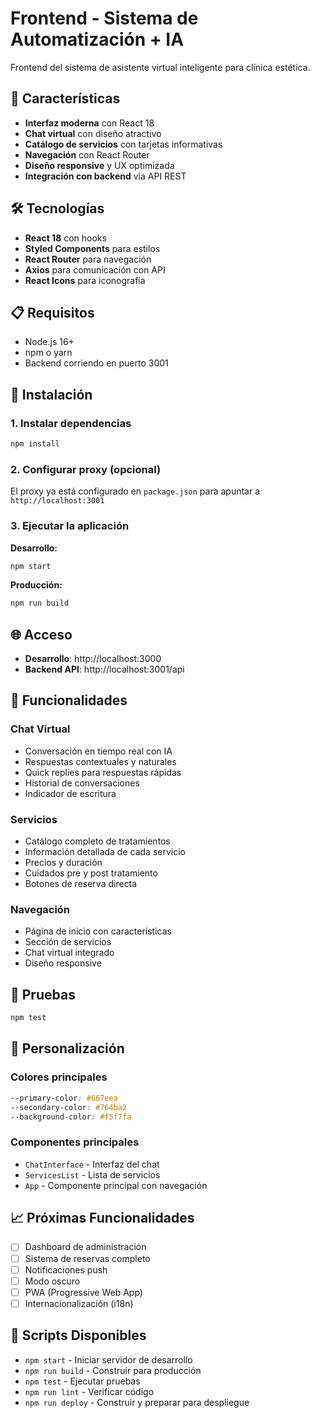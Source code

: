 # Frontend - Sistema de Automatización + IA

Frontend del sistema de asistente virtual inteligente para clínica estética.

## 🚀 Características

- **Interfaz moderna** con React 18
- **Chat virtual** con diseño atractivo
- **Catálogo de servicios** con tarjetas informativas
- **Navegación** con React Router
- **Diseño responsive** y UX optimizada
- **Integración con backend** via API REST

## 🛠️ Tecnologías

- **React 18** con hooks
- **Styled Components** para estilos
- **React Router** para navegación
- **Axios** para comunicación con API
- **React Icons** para iconografía

## 📋 Requisitos

- Node.js 16+
- npm o yarn
- Backend corriendo en puerto 3001

## 🔧 Instalación

### 1. Instalar dependencias
```bash
npm install
```

### 2. Configurar proxy (opcional)
El proxy ya está configurado en `package.json` para apuntar a `http://localhost:3001`

### 3. Ejecutar la aplicación

**Desarrollo:**
```bash
npm start
```

**Producción:**
```bash
npm run build
```

## 🌐 Acceso

- **Desarrollo**: http://localhost:3000
- **Backend API**: http://localhost:3001/api

## 📱 Funcionalidades

### Chat Virtual
- Conversación en tiempo real con IA
- Respuestas contextuales y naturales
- Quick replies para respuestas rápidas
- Historial de conversaciones
- Indicador de escritura

### Servicios
- Catálogo completo de tratamientos
- Información detallada de cada servicio
- Precios y duración
- Cuidados pre y post tratamiento
- Botones de reserva directa

### Navegación
- Página de inicio con características
- Sección de servicios
- Chat virtual integrado
- Diseño responsive

## 🧪 Pruebas

```bash
npm test
```

## 🎨 Personalización

### Colores principales
```css
--primary-color: #667eea
--secondary-color: #764ba2
--background-color: #f5f7fa
```

### Componentes principales
- `ChatInterface` - Interfaz del chat
- `ServicesList` - Lista de servicios
- `App` - Componente principal con navegación

## 📈 Próximas Funcionalidades

- [ ] Dashboard de administración
- [ ] Sistema de reservas completo
- [ ] Notificaciones push
- [ ] Modo oscuro
- [ ] PWA (Progressive Web App)
- [ ] Internacionalización (i18n)

## 🔧 Scripts Disponibles

- `npm start` - Iniciar servidor de desarrollo
- `npm run build` - Construir para producción
- `npm test` - Ejecutar pruebas
- `npm run lint` - Verificar código
- `npm run deploy` - Construir y preparar para despliegue
